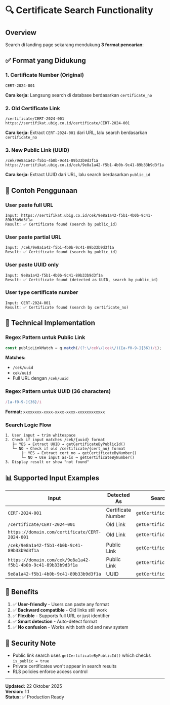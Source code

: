 # 🔍 Certificate Search Functionality

## Overview

Search di landing page sekarang mendukung **3 format pencarian**:

## ✅ Format yang Didukung

### 1. Certificate Number (Original)
```
CERT-2024-001
```
**Cara kerja:** Langsung search di database berdasarkan `certificate_no`

### 2. Old Certificate Link
```
/certificate/CERT-2024-001
https://sertifikat.ubig.co.id/certificate/CERT-2024-001
```
**Cara kerja:** Extract `CERT-2024-001` dari URL, lalu search berdasarkan `certificate_no`

### 3. New Public Link (UUID)
```
/cek/9e8a1a42-f5b1-4b0b-9c41-89b33b9d3f1a
https://sertifikat.ubig.co.id/cek/9e8a1a42-f5b1-4b0b-9c41-89b33b9d3f1a
```
**Cara kerja:** Extract UUID dari URL, lalu search berdasarkan `public_id`

## 🎯 Contoh Penggunaan

### User paste full URL
```
Input: https://sertifikat.ubig.co.id/cek/9e8a1a42-f5b1-4b0b-9c41-89b33b9d3f1a
Result: ✅ Certificate found (search by public_id)
```

### User paste partial URL
```
Input: /cek/9e8a1a42-f5b1-4b0b-9c41-89b33b9d3f1a
Result: ✅ Certificate found (search by public_id)
```

### User paste UUID only
```
Input: 9e8a1a42-f5b1-4b0b-9c41-89b33b9d3f1a
Result: ✅ Certificate found (detected as UUID, search by public_id)
```

### User type certificate number
```
Input: CERT-2024-001
Result: ✅ Certificate found (search by certificate_no)
```

## 🔧 Technical Implementation

### Regex Pattern untuk Public Link
```typescript
const publicLinkMatch = q.match(/(?:\/cek\/|cek\/)([a-f0-9-]{36})/i);
```
**Matches:**
- `/cek/uuid`
- `cek/uuid`
- Full URL dengan `/cek/uuid`

### Regex Pattern untuk UUID (36 characters)
```typescript
/[a-f0-9-]{36}/i
```
**Format:** `xxxxxxxx-xxxx-xxxx-xxxx-xxxxxxxxxxxx`

### Search Logic Flow
```
1. User input → trim whitespace
2. Check if input matches /cek/{uuid} format
   ├─ YES → Extract UUID → getCertificateByPublicId()
   └─ NO → Check if old /certificate/{cert_no} format
       ├─ YES → Extract cert_no → getCertificateByNumber()
       └─ NO → Use input as-is → getCertificateByNumber()
3. Display result or show "not found"
```

## 📊 Supported Input Examples

| Input | Detected As | Search Method |
|-------|-------------|---------------|
| `CERT-2024-001` | Certificate Number | `getCertificateByNumber()` |
| `/certificate/CERT-2024-001` | Old Link | `getCertificateByNumber()` |
| `https://domain.com/certificate/CERT-2024-001` | Old Link | `getCertificateByNumber()` |
| `/cek/9e8a1a42-f5b1-4b0b-9c41-89b33b9d3f1a` | Public Link | `getCertificateByPublicId()` |
| `https://domain.com/cek/9e8a1a42-f5b1-4b0b-9c41-89b33b9d3f1a` | Public Link | `getCertificateByPublicId()` |
| `9e8a1a42-f5b1-4b0b-9c41-89b33b9d3f1a` | UUID | `getCertificateByPublicId()` |

## 🚀 Benefits

1. ✅ **User-friendly** - Users can paste any format
2. ✅ **Backward compatible** - Old links still work
3. ✅ **Flexible** - Supports full URL or just identifier
4. ✅ **Smart detection** - Auto-detect format
5. ✅ **No confusion** - Works with both old and new system

## 🔐 Security Note

- Public link search uses `getCertificateByPublicId()` which checks `is_public = true`
- Private certificates won't appear in search results
- RLS policies enforce access control

---

**Updated:** 22 Oktober 2025  
**Version:** 1.1  
**Status:** ✅ Production Ready
